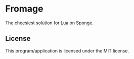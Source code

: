 # Fromage
The cheesiest solution for Lua on Sponge.

## License
This program/application is licensed under the MIT license.